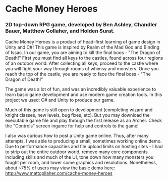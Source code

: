 <h1>Cache Money Heroes</h>

<h3>
2D top-down RPG game, developed by Ben Ashley, Chandler Bauer, Matthew Gollaher, and Holden Surat.
</h3>

Cache Money Heroes is a product of head-first learning of game design in Unity and C#! This game is inspired by Realm of the Mad God and Binding of Issac. In our game, you are aiming to kill the final boos - "The Dragon of Death!" First you must find all keys to the castles, found across four regions of an outdoor world. After collecting all keys, proceed to the castle where you will fight your way through rooms of whimsy and monsters. Once you reach the top of the castle, you are ready to face the final boss - "The Dragon of Death!"

The game was a lot of fun, and was an incredibly valuable experience to learn basic game development and use modern game creation tools. In this project we used: C# and Unity to produce our game. 

Much of this game is still open to development (completing wizard and knight classes, new levels, bug fixes, etc). But you may download the executable game file and play through the first release as an Archer. Check the "Controls" screen ingame for help and controls to the game! <insertLink>

I also was curious how to post a Unity game online. Thus, after many attempts, I was able to  producing a small, sometimes working online demo. Due to performance capacities and file upload limits on hosting sites - I had to strip out the entire outdoor world, remove many core components including skills and much of the UI, tone down how many monsters you fought per room, and lower some graphics and resolutions. Nonetheless, about ~75% of users may view the basic demo here: http://www.mattgollaher.com/cache-money-heroes 
